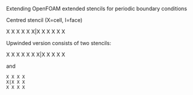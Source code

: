 Extending OpenFOAM extended stencils for periodic boundary conditions

Centred stencil (X=cell, I=face)

  X X X X
  X X|X X
  X X X X

Upwinded version consists of two stencils:

X X X X
X X X|X
X X X X

and

    X X X X
    X|X X X
    X X X X
